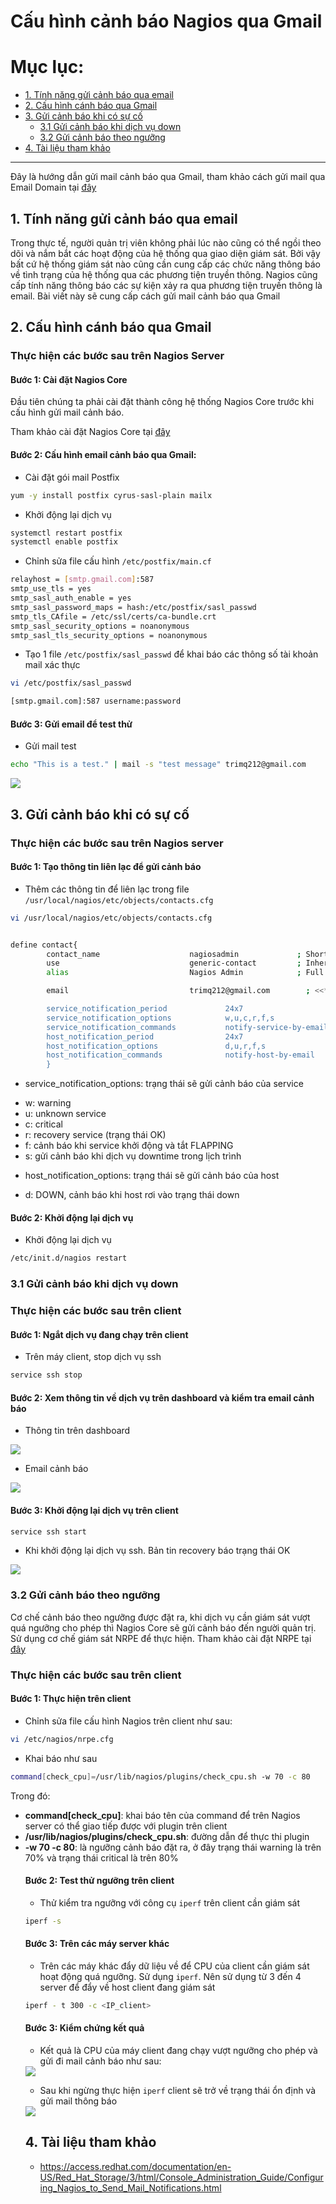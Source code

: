 # Cấu hình cảnh báo Nagios qua Gmail

# Mục lục:
- [1. Tính năng gửi cảnh báo qua email](#1)
- [2. Cấu hình cánh báo qua Gmail](#2)
- [3. Gửi cảnh báo khi có sự cố](#3)
	- [3.1 Gửi cảnh báo khi dịch vụ down](#31)
	- [3.2 Gửi cảnh báo theo ngưỡng](#32)
- [4. Tài liệu tham khảo](#4)

----------------------------------------------

Đây là hướng dẫn gửi mail cảnh báo qua Gmail, tham khảo cách gửi mail qua Email Domain tại [đây]()

<a name="1"></a>
## 1. Tính năng gửi cảnh báo qua email
Trong thực tế, người quản trị viên không phải lúc nào cũng có thể ngồi theo dõi và nắm bắt các hoạt động của hệ thống qua giao diện giám sát. Bởi vậy bất cứ hệ thống giám sát nào cũng cần cung cấp các chức năng thông báo về tình trạng của hệ thống qua các phương tiện truyền thông. Nagios cũng cấp tính năng thông báo các sự kiện xảy ra qua phương tiện truyền thông là email. Bài viết này sẽ cung cấp cách gửi mail cảnh báo qua Gmail


<a name="2"></a>
## 2. Cấu hình cánh báo qua Gmail

### Thực hiện các bước sau trên Nagios Server

#### Bước 1: Cài đặt Nagios Core 
Đầu tiên chúng ta phải cài đặt thành công hệ thống Nagios Core trước khi cấu hình gửi mail cảnh báo. 

Tham khảo cài đặt Nagios Core tại [đây](https://github.com/meditechopen/meditech-ghichep-nagios/blob/master/docs/thuchanh-nagios/1.Setup-CentOS-7.md)


#### Bước 2: Cấu hình email cảnh báo qua Gmail:

- Cài đặt gói mail Postfix
```sh
yum -y install postfix cyrus-sasl-plain mailx
```

- Khởi động lại dịch vụ
```sh
systemctl restart postfix
systemctl enable postfix
```

- Chỉnh sửa file cấu hình `/etc/postfix/main.cf`
```sh
relayhost = [smtp.gmail.com]:587
smtp_use_tls = yes
smtp_sasl_auth_enable = yes
smtp_sasl_password_maps = hash:/etc/postfix/sasl_passwd
smtp_tls_CAfile = /etc/ssl/certs/ca-bundle.crt
smtp_sasl_security_options = noanonymous
smtp_sasl_tls_security_options = noanonymous
```

- Tạo 1 file `/etc/postfix/sasl_passwd` để khai báo các thông số tài khoản mail xác thực
```sh
vi /etc/postfix/sasl_passwd

[smtp.gmail.com]:587 username:password
```

#### Bước 3: Gửi email để test thử
 
- Gửi mail test 
```sh
echo "This is a test." | mail -s "test message" trimq212@gmail.com
```

<img src="http://i.imgur.com/tponCE8.png">


<a name="3"></a>
## 3. Gửi cảnh báo khi có sự cố

### Thực hiện các bước sau trên Nagios server

#### Bước 1: Tạo thông tin liên lạc để gửi cảnh báo

- Thêm các thông tin để liên lạc trong file `/usr/local/nagios/etc/objects/contacts.cfg`
```sh
vi /usr/local/nagios/etc/objects/contacts.cfg


define contact{
        contact_name                    nagiosadmin             ; Short name of user
        use                             generic-contact         ; Inherit default values from generic-contact template (defined above)
        alias                           Nagios Admin            ; Full name of user

        email                           trimq212@gmail.com        ; <<***** CHANGE THIS TO YOUR EMAIL ADDRESS ******

        service_notification_period             24x7
        service_notification_options            w,u,c,r,f,s
        service_notification_commands           notify-service-by-email
        host_notification_period                24x7
        host_notification_options               d,u,r,f,s
        host_notification_commands              notify-host-by-email
        }
```

- service_notification_options: trạng thái sẽ gửi cảnh báo của service
<ul>
<li>w: warning</li>
<li>u: unknown service</li>
<li>c: critical</li>
<li>r: recovery service (trạng thái OK)</li>
<li>f: cảnh báo khi service khởi động và tắt FLAPPING</li>
<li>s: gửi cảnh báo khi dịch vụ downtime trong lịch trình</li>
</ul>
	
- host_notification_options: trạng thái sẽ gửi cảnh báo của host 
<ul>
<li>d: DOWN, cảnh báo khi host rơi vào trạng thái down</li>
</ul>

#### Bước 2: Khởi động lại dịch vụ

- Khởi động lại dịch vụ
```sh
/etc/init.d/nagios restart
```



<a name="31"></a>
### 3.1 Gửi cảnh báo khi dịch vụ down

### Thực hiện các bước sau trên client

#### Bước 1: Ngắt dịch vụ đang chạy trên client

- Trên máy client, stop dịch vụ ssh

```sh
service ssh stop
```

#### Bước 2: Xem thông tin về dịch vụ trên dashboard và kiểm tra email cảnh báo
- Thông tin trên dashboard

<img src="http://i.imgur.com/PiZI9vC.png">

- Email cảnh báo

<img src="http://i.imgur.com/fOF5odG.png">

#### Bước 3: Khởi động lại dịch vụ trên client

```sh
service ssh start
```

- Khi khởi động lại dịch vụ ssh. Bản tin recovery báo trạng thái OK

<img src="http://i.imgur.com/lulFsEU.png">


<a name="32"></a>
### 3.2 Gửi cảnh báo theo ngưỡng
Cơ chế cảnh báo theo ngưỡng được đặt ra, khi dịch vụ cần giám sát vượt quá ngưỡng cho phép thì Nagios Core sẽ gửi cảnh báo đến người quản trị. Sử dụng cơ chế giám sát NRPE để thực hiện. Tham khảo cài đặt NRPE tại [đây](https://github.com/meditechopen/meditech-ghichep-nagios/blob/master/docs/thuchanh-nagios/3.Setup-NagiosNRPE.md)

### Thực hiện các bước sau trên client

#### Bước 1: Thực hiện trên client

- Chỉnh sửa file cấu hình Nagios trên client như sau:
```sh
vi /etc/nagios/nrpe.cfg
```

- Khai báo như sau
```sh
command[check_cpu]=/usr/lib/nagios/plugins/check_cpu.sh -w 70 -c 80
```

Trong đó:
<ul>
<li><b>command[check_cpu]</b>: khai báo tên của command để trên Nagios server có thể giao tiếp được với plugin trên client</li>
<li><b>/usr/lib/nagios/plugins/check_cpu.sh</b>: đường dẫn để thực thi plugin</li>
<li><b>-w 70 -c 80</b>: là ngưỡng cảnh báo đặt ra, ở đây trạng thái warning là trên 70% và trạng thái critical là trên 80%</li>


#### Bước 2: Test thử ngưỡng trên client
- Thử kiểm tra ngưỡng với công cụ `iperf` trên client cần giám sát
```sh
iperf -s
```

#### Bước 3: Trên các máy server khác 
- Trên các máy khác đẩy dữ liệu về để CPU của client cần giám sát hoạt động quá ngưỡng. Sử dụng `iperf`. Nên sử dụng từ 3 đến 4 server để đẩy về host client đang giám sát 
```sh
iperf - t 300 -c <IP_client>
```

#### Bước 3: Kiểm chứng kết quả
- Kết quả là CPU của máy client đang chạy vượt ngưỡng cho phép và gửi đi mail cảnh báo như sau:

<img src="http://i.imgur.com/uRNJEJ9.png">

- Sau khi ngừng thực hiện `iperf` client sẽ trở về trạng thái ổn định và gửi mail thông báo

<img src="http://i.imgur.com/0I3coMG.png">



<a name="4"></a>
## 4. Tài liệu tham khảo

- https://access.redhat.com/documentation/en-US/Red_Hat_Storage/3/html/Console_Administration_Guide/Configuring_Nagios_to_Send_Mail_Notifications.html












